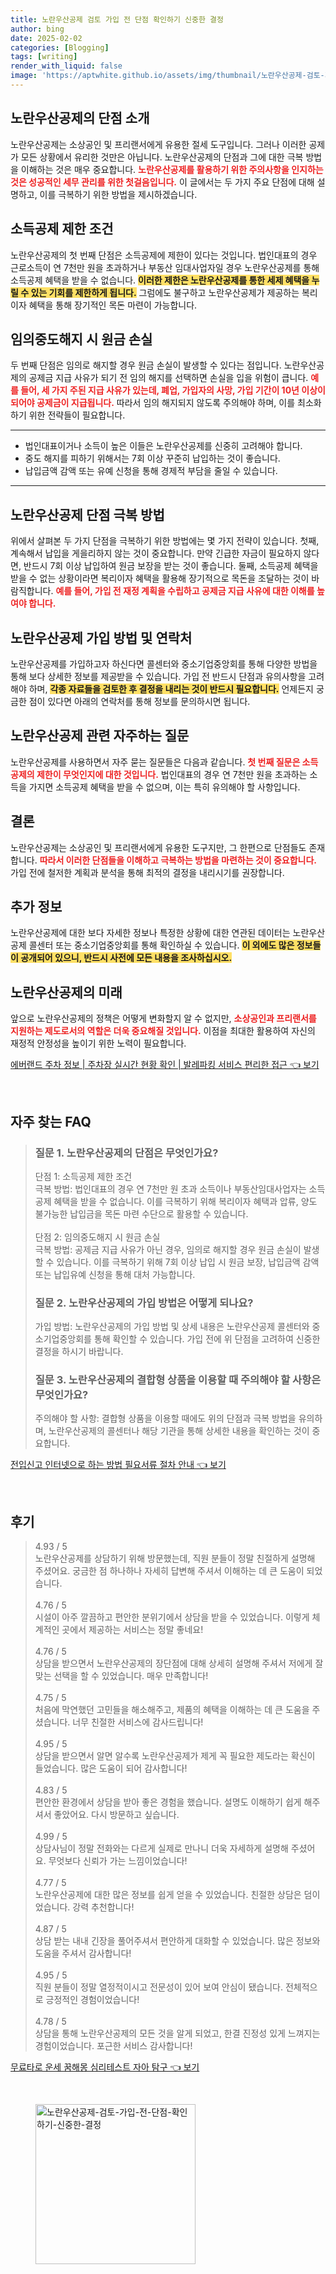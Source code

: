 ```yaml
---
title: 노란우산공제 검토 가입 전 단점 확인하기 신중한 결정
author: bing
date: 2025-02-02
categories: [Blogging]
tags: [writing]
render_with_liquid: false
image: 'https://aptwhite.github.io/assets/img/thumbnail/노란우산공제-검토-가입-전-단점-확인하기-신중한-결정.webp'
---
```



<h2 id='노란우산공제_단점_소개'>노란우산공제의 단점 소개</h2>

<p>노란우산공제는 소상공인 및 프리랜서에게 유용한 절세 도구입니다. 그러나 이러한 공제가 모든 상황에서 유리한 것만은 아닙니다. 노란우산공제의 단점과 그에 대한 극복 방법을 이해하는 것은 매우 중요합니다. <b><span style="color: #ee2323;">노란우산공제를 활용하기 위한 주의사항을 인지하는 것은 성공적인 세무 관리를 위한 첫걸음입니다.</span></b> 이 글에서는 두 가지 주요 단점에 대해 설명하고, 이를 극복하기 위한 방법을 제시하겠습니다.</p>

<h2 id='소득공제_제한_조건'>소득공제 제한 조건</h2>

<p>노란우산공제의 첫 번째 단점은 소득공제에 제한이 있다는 것입니다. 법인대표의 경우 근로소득이 연 7천만 원을 초과하거나 부동산 임대사업자일 경우 노란우산공제를 통해 소득공제 혜택을 받을 수 없습니다. <b><span style="background-color: #ffe066;">이러한 제한은 노란우산공제를 통한 세제 혜택을 누릴 수 있는 기회를 제한하게 됩니다.</span></b> 그럼에도 불구하고 노란우산공제가 제공하는 복리이자 혜택을 통해 장기적인 목돈 마련이 가능합니다.</p>

<h2 id='임의중도해지_원금_손실'>임의중도해지 시 원금 손실</h2>

<p>두 번째 단점은 임의로 해지할 경우 원금 손실이 발생할 수 있다는 점입니다. 노란우산공제의 공제금 지급 사유가 되기 전 임의 해지를 선택하면 손실을 입을 위험이 큽니다. <b><span style="color: #ee2323;">예를 들어, 세 가지 주된 지급 사유가 있는데, 폐업, 가입자의 사망, 가입 기간이 10년 이상이 되어야 공제금이 지급됩니다.</span></b> 따라서 임의 해지되지 않도록 주의해야 하며, 이를 최소화하기 위한 전략들이 필요합니다.</p>

<hr />

<ul>
    <li>법인대표이거나 소득이 높은 이들은 노란우산공제를 신중히 고려해야 합니다.</li>
    <li>중도 해지를 피하기 위해서는 7회 이상 꾸준히 납입하는 것이 좋습니다.</li>
    <li>납입금액 감액 또는 유예 신청을 통해 경제적 부담을 줄일 수 있습니다.</li>
</ul>

<hr />

<h2 id='극복방법'>노란우산공제 단점 극복 방법</h2>

<p>위에서 살펴본 두 가지 단점을 극복하기 위한 방법에는 몇 가지 전략이 있습니다. 첫째, 계속해서 납입을 게을리하지 않는 것이 중요합니다. 만약 긴급한 자금이 필요하지 않다면, 반드시 7회 이상 납입하여 원금 보장을 받는 것이 좋습니다. 둘째, 소득공제 혜택을 받을 수 없는 상황이라면 복리이자 혜택을 활용해 장기적으로 목돈을 조달하는 것이 바람직합니다. <b><span style="color: #ee2323;">예를 들어, 가입 전 재정 계획을 수립하고 공제금 지급 사유에 대한 이해를 높여야 합니다.</span></b></p>

<h2 id='가입정보_및_연락처'>노란우산공제 가입 방법 및 연락처</h2>

<p>노란우산공제를 가입하고자 하신다면 콜센터와 중소기업중앙회를 통해 다양한 방법을 통해 보다 상세한 정보를 제공받을 수 있습니다. 가입 전 반드시 단점과 유의사항을 고려해야 하며, <b><span style="background-color: #ffe066;">각종 자료들을 검토한 후 결정을 내리는 것이 반드시 필요합니다.</span></b> 언제든지 궁금한 점이 있다면 아래의 연락처를 통해 정보를 문의하시면 됩니다.</p>

<h2 id='자주하는_질문'>노란우산공제 관련 자주하는 질문</h2>

<p>노란우산공제를 사용하면서 자주 묻는 질문들은 다음과 같습니다. <b><span style="color: #ee2323;">첫 번째 질문은 소득공제의 제한이 무엇인지에 대한 것입니다.</span></b> 법인대표의 경우 연 7천만 원을 초과하는 소득을 가지면 소득공제 혜택을 받을 수 없으며, 이는 특히 유의해야 할 사항입니다.</p>

<h2 id='결론'>결론</h2>

<p>노란우산공제는 소상공인 및 프리랜서에게 유용한 도구지만, 그 한편으로 단점들도 존재합니다. <b><span style="color: #ee2323;">따라서 이러한 단점들을 이해하고 극복하는 방법을 마련하는 것이 중요합니다.</span></b> 가입 전에 철저한 계획과 분석을 통해 최적의 결정을 내리시기를 권장합니다.</p>

<h2 id='추가정보'>추가 정보</h2>

<p>노란우산공제에 대한 보다 자세한 정보나 특정한 상황에 대한 연관된 데이터는 노란우산공제 콜센터 또는 중소기업중앙회를 통해 확인하실 수 있습니다. <b><span style="background-color: #ffe066;">이 외에도 많은 정보들이 공개되어 있으니, 반드시 사전에 모든 내용을 조사하십시오.</span></b></p>

<h2 id='노란우산공제_미래'>노란우산공제의 미래</h2>

<p>앞으로 노란우산공제의 정책은 어떻게 변화할지 알 수 없지만, <b><span style="color: #ee2323;">소상공인과 프리랜서를 지원하는 제도로서의 역할은 더욱 중요해질 것입니다.</span></b> 이점을 최대한 활용하여 자신의 재정적 안정성을 높이기 위한 노력이 필요합니다.</p>


<p><a class="click-button" title="에버랜드 주차 정보 | 주차장 실시간 현황 확인 | 발레파킹 서비스 편리한 접근" href="https://aptwhite.github.io/posts/%EC%97%90%EB%B2%84%EB%9E%9C%EB%93%9C-%EC%A3%BC%EC%B0%A8-%EC%A0%95%EB%B3%B4-%EC%A3%BC%EC%B0%A8%EC%9E%A5-%EC%8B%A4%EC%8B%9C%EA%B0%84-%ED%98%84%ED%99%A9-%ED%99%95%EC%9D%B8-%EB%B0%9C%EB%A0%88%ED%8C%8C%ED%82%B9-%EC%84%9C%EB%B9%84%EC%8A%A4-%ED%8E%B8%EB%A6%AC%ED%95%9C-%EC%A0%91%EA%B7%BC/" rel="dofollow">에버랜드 주차 정보 | 주차장 실시간 현황 확인 | 발레파킹 서비스 편리한 접근 👈 보기</a></p><br>
<h2 id='자주_찾는_FAQ'>자주 찾는 FAQ</h2>
<div itemscope="" itemtype="https://schema.org/FAQPage"> 
<blockquote> 
<div itemscope="" itemprop="mainEntity" itemtype="https://schema.org/Question"> 
<h3 itemprop="name">질문 1. 노란우산공제의 단점은 무엇인가요?</h3> 
<div itemscope="" itemprop="acceptedAnswer" itemtype="https://schema.org/Answer"> 
<span itemprop="text"> 
<p>단점 1: 소득공제 제한 조건<br/> 극복 방법: 법인대표의 경우 연 7천만 원 초과 소득이나 부동산임대사업자는 소득공제 혜택을 받을 수 없습니다. 이를 극복하기 위해 복리이자 혜택과 압류, 양도 불가능한 납입금을 목돈 마련 수단으로 활용할 수 있습니다.<br/><br/> 단점 2: 임의중도해지 시 원금 손실<br/> 극복 방법: 공제금 지급 사유가 아닌 경우, 임의로 해지할 경우 원금 손실이 발생할 수 있습니다. 이를 극복하기 위해 7회 이상 납입 시 원금 보장, 납입금액 감액 또는 납입유예 신청을 통해 대처 가능합니다.</p> 
</span> 
</div> 
</div> 
<div itemscope="" itemprop="mainEntity" itemtype="https://schema.org/Question"> 
<h3 itemprop="name">질문 2. 노란우산공제의 가입 방법은 어떻게 되나요?</h3> 
<div itemscope="" itemprop="acceptedAnswer" itemtype="https://schema.org/Answer"> 
<span itemprop="text"> 
<p>가입 방법: 노란우산공제의 가입 방법 및 상세 내용은 노란우산공제 콜센터와 중소기업중앙회를 통해 확인할 수 있습니다. 가입 전에 위 단점을 고려하여 신중한 결정을 하시기 바랍니다.</p> 
</span> 
</div> 
</div> 
<div itemscope="" itemprop="mainEntity" itemtype="https://schema.org/Question"> 
<h3 itemprop="name">질문 3. 노란우산공제의 결합형 상품을 이용할 때 주의해야 할 사항은 무엇인가요?</h3> 
<div itemscope="" itemprop="acceptedAnswer" itemtype="https://schema.org/Answer"> 
<span itemprop="text"> 
<p>주의해야 할 사항: 결합형 상품을 이용할 때에도 위의 단점과 극복 방법을 유의하며, 노란우산공제의 콜센터나 해당 기관을 통해 상세한 내용을 확인하는 것이 중요합니다.</p> 
</span> 
</div> 
</div> 
</blockquote> 
</div>
<p><a class="click-button" title="전입신고 인터넷으로 하는 방법 필요서류 절차 안내" href="https://aptwhite.github.io/posts/%EC%A0%84%EC%9E%85%EC%8B%A0%EA%B3%A0-%EC%9D%B8%ED%84%B0%EB%84%B7%EC%9C%BC%EB%A1%9C-%ED%95%98%EB%8A%94-%EB%B0%A9%EB%B2%95-%ED%95%84%EC%9A%94%EC%84%9C%EB%A5%98-%EC%A0%88%EC%B0%A8-%EC%95%88%EB%82%B4/" rel="dofollow">전입신고 인터넷으로 하는 방법 필요서류 절차 안내 👈 보기</a></p><br>
<h2 id='후기'>후기</h2>
<div itemscope itemtype="https://schema.org/Product">
  <blockquote>
  <div itemprop="review" itemscope itemtype="https://schema.org/Review">
      <div itemprop="reviewRating" itemscope itemtype="https://schema.org/Rating"> <span itemprop="ratingValue">4.93</span> / <span itemprop="bestRating">5</span> </div>
      <span itemprop="reviewBody">노란우산공제를 상담하기 위해 방문했는데, 직원 분들이 정말 친절하게 설명해 주셨어요. 궁금한 점 하나하나 자세히 답변해 주셔서 이해하는 데 큰 도움이 되었습니다.</span>
  </div>
  <br>
  <div itemprop="review" itemscope itemtype="https://schema.org/Review">
      <div itemprop="reviewRating" itemscope itemtype="https://schema.org/Rating"> <span itemprop="ratingValue">4.76</span> / <span itemprop="bestRating">5</span> </div>
      <span itemprop="reviewBody">시설이 아주 깔끔하고 편안한 분위기에서 상담을 받을 수 있었습니다. 이렇게 체계적인 곳에서 제공하는 서비스는 정말 좋네요!</span>
  </div>
  <br>
  <div itemprop="review" itemscope itemtype="https://schema.org/Review">
      <div itemprop="reviewRating" itemscope itemtype="https://schema.org/Rating"> <span itemprop="ratingValue">4.76</span> / <span itemprop="bestRating">5</span> </div>
      <span itemprop="reviewBody">상담을 받으면서 노란우산공제의 장단점에 대해 상세히 설명해 주셔서 저에게 잘 맞는 선택을 할 수 있었습니다. 매우 만족합니다!</span>
  </div>
  <br>
  <div itemprop="review" itemscope itemtype="https://schema.org/Review">
      <div itemprop="reviewRating" itemscope itemtype="https://schema.org/Rating"> <span itemprop="ratingValue">4.75</span> / <span itemprop="bestRating">5</span> </div>
      <span itemprop="reviewBody">처음에 막연했던 고민들을 해소해주고, 제품의 혜택을 이해하는 데 큰 도움을 주셨습니다. 너무 친절한 서비스에 감사드립니다!</span>
  </div>
  <br>
  <div itemprop="review" itemscope itemtype="https://schema.org/Review">
      <div itemprop="reviewRating" itemscope itemtype="https://schema.org/Rating"> <span itemprop="ratingValue">4.95</span> / <span itemprop="bestRating">5</span> </div>
      <span itemprop="reviewBody">상담을 받으면서 알면 알수록 노란우산공제가 제게 꼭 필요한 제도라는 확신이 들었습니다. 많은 도움이 되어 감사합니다!</span>
  </div>
  <br>
  <div itemprop="review" itemscope itemtype="https://schema.org/Review">
      <div itemprop="reviewRating" itemscope itemtype="https://schema.org/Rating"> <span itemprop="ratingValue">4.83</span> / <span itemprop="bestRating">5</span> </div>
      <span itemprop="reviewBody">편안한 환경에서 상담을 받아 좋은 경험을 했습니다. 설명도 이해하기 쉽게 해주셔서 좋았어요. 다시 방문하고 싶습니다.</span>
  </div>
  <br>
  <div itemprop="review" itemscope itemtype="https://schema.org/Review">
      <div itemprop="reviewRating" itemscope itemtype="https://schema.org/Rating"> <span itemprop="ratingValue">4.99</span> / <span itemprop="bestRating">5</span> </div>
      <span itemprop="reviewBody">상담사님이 정말 전화와는 다르게 실제로 만나니 더욱 자세하게 설명해 주셨어요. 무엇보다 신뢰가 가는 느낌이었습니다!</span>
  </div>
  <br>
  <div itemprop="review" itemscope itemtype="https://schema.org/Review">
      <div itemprop="reviewRating" itemscope itemtype="https://schema.org/Rating"> <span itemprop="ratingValue">4.77</span> / <span itemprop="bestRating">5</span> </div>
      <span itemprop="reviewBody">노란우산공제에 대한 많은 정보를 쉽게 얻을 수 있었습니다. 친절한 상담은 덤이었습니다. 강력 추천합니다!</span>
  </div>
  <br>
  <div itemprop="review" itemscope itemtype="https://schema.org/Review">
      <div itemprop="reviewRating" itemscope itemtype="https://schema.org/Rating"> <span itemprop="ratingValue">4.87</span> / <span itemprop="bestRating">5</span> </div>
      <span itemprop="reviewBody">상담 받는 내내 긴장을 풀어주셔서 편안하게 대화할 수 있었습니다. 많은 정보와 도움을 주셔서 감사합니다!</span>
  </div>
  <br>
  <div itemprop="review" itemscope itemtype="https://schema.org/Review">
      <div itemprop="reviewRating" itemscope itemtype="https://schema.org/Rating"> <span itemprop="ratingValue">4.95</span> / <span itemprop="bestRating">5</span> </div>
      <span itemprop="reviewBody">직원 분들이 정말 열정적이시고 전문성이 있어 보여 안심이 됐습니다. 전체적으로 긍정적인 경험이었습니다!</span>
  </div>
  <br>
  <div itemprop="review" itemscope itemtype="https://schema.org/Review">
      <div itemprop="reviewRating" itemscope itemtype="https://schema.org/Rating"> <span itemprop="ratingValue">4.78</span> / <span itemprop="bestRating">5</span> </div>
      <span itemprop="reviewBody">상담을 통해 노란우산공제의 모든 것을 알게 되었고, 한결 진정성 있게 느껴지는 경험이었습니다. 포근한 서비스 감사합니다!</span>
  </div>
  </blockquote>
</div>
<p><a class="click-button" title="무료타로 운세 꿈해몽 심리테스트 자아 탐구" href="https://aptwhite.github.io/posts/%EB%AC%B4%EB%A3%8C%ED%83%80%EB%A1%9C-%EC%9A%B4%EC%84%B8-%EA%BF%88%ED%95%B4%EB%AA%BD-%EC%8B%AC%EB%A6%AC%ED%85%8C%EC%8A%A4%ED%8A%B8-%EC%9E%90%EC%95%84-%ED%83%90%EA%B5%AC/" rel="dofollow">무료타로 운세 꿈해몽 심리테스트 자아 탐구 👈 보기</a></p><br>
<figure class="image"><img src="https://aptwhite.github.io/assets/img/thumbnail/노란우산공제-검토-가입-전-단점-확인하기-신중한-결정.webp" alt="노란우산공제-검토-가입-전-단점-확인하기-신중한-결정" width="256" height="256"></figure>